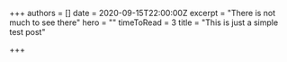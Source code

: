 +++
authors = []
date = 2020-09-15T22:00:00Z
excerpt = "There is not much to see there"
hero = ""
timeToRead = 3
title = "This is just a simple test post"

+++
